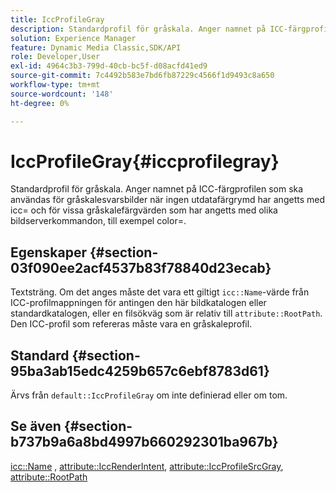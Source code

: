 ```yaml
---
title: IccProfileGray
description: Standardprofil för gråskala. Anger namnet på ICC-färgprofilen som ska användas för gråskalesvarsbilder när ingen utdatafärgrymd har angetts med icc= och för vissa gråskalefärgvärden som har angetts med olika bildserverkommandon, till exempel color=.
solution: Experience Manager
feature: Dynamic Media Classic,SDK/API
role: Developer,User
exl-id: 4964c3b3-799d-40cb-bc5f-d08acfd41ed9
source-git-commit: 7c4492b583e7bd6fb87229c4566f1d9493c8a650
workflow-type: tm+mt
source-wordcount: '148'
ht-degree: 0%

---
```


# IccProfileGray{#iccprofilegray}

Standardprofil för gråskala. Anger namnet på ICC-färgprofilen som ska användas för gråskalesvarsbilder när ingen utdatafärgrymd har angetts med icc= och för vissa gråskalefärgvärden som har angetts med olika bildserverkommandon, till exempel color=.

## Egenskaper {#section-03f090ee2acf4537b83f78840d23ecab}

Textsträng. Om det anges måste det vara ett giltigt `icc::Name`-värde från ICC-profilmappningen för antingen den här bildkatalogen eller standardkatalogen, eller en filsökväg som är relativ till `attribute::RootPath`. Den ICC-profil som refereras måste vara en gråskaleprofil.

## Standard {#section-95ba3ab15edc4259b657c6ebf8783d61}

Ärvs från `default::IccProfileGray` om inte definierad eller om tom.

## Se även {#section-b737b9a6a8bd4997b660292301ba967b}

[icc::Name](../../../../../is-api/image-catalog/image-serving-api-ref/c-image-catalog-reference/c-icc-profile-map-reference/r-name-icc.md#reference-9e7d3c8e35434981a3dfac66b8946cbe) , [attribute::IccRenderIntent](../../../../../is-api/image-catalog/image-serving-api-ref/c-image-catalog-reference/c-attributes-reference/r-iccrenderintent.md#reference-012f207f28bd4406a5368d23ed95a51f), [attribute::IccProfileSrcGray](../../../../../is-api/image-catalog/image-serving-api-ref/c-image-catalog-reference/c-attributes-reference/r-iccprofilesrcgray.md#reference-a717831da24d43f680d01393660f12f9), [attribute::RootPath](../../../../../is-api/image-catalog/image-serving-api-ref/c-image-catalog-reference/c-attributes-reference/r-rootpath.md#reference-17d57e5967be403b8408fa7214017494)
